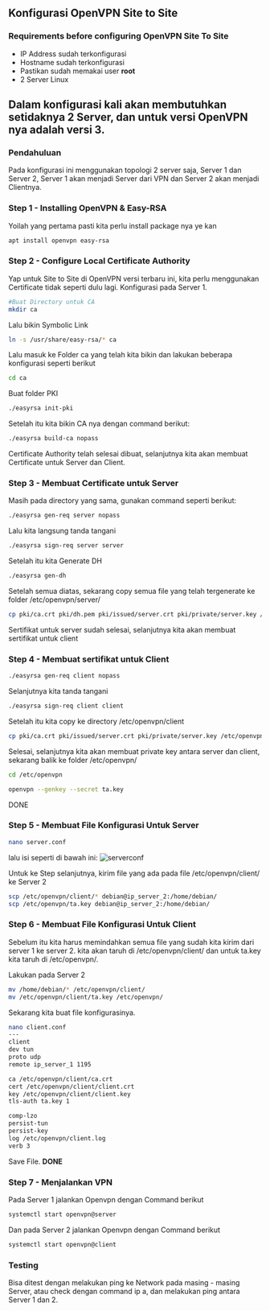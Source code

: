 ## Konfigurasi OpenVPN Site to Site
### Requirements before configuring OpenVPN Site To Site
- IP Address sudah terkonfigurasi
- Hostname sudah terkonfigurasi
- Pastikan sudah memakai user **root**
- 2 Server Linux

Dalam konfigurasi kali akan membutuhkan setidaknya 2 Server, dan untuk versi OpenVPN nya adalah versi 3.
---
### Pendahuluan
Pada konfigurasi ini menggunakan topologi 2 server saja, Server 1 dan Server 2, Server 1 akan menjadi Server dari VPN dan Server 2 akan menjadi Clientnya.
### Step 1 - Installing OpenVPN & Easy-RSA
Yoilah yang pertama pasti kita perlu install package nya ye kan
```bash
apt install openvpn easy-rsa
```
### Step 2 - Configure Local Certificate Authority
Yap untuk Site to Site di OpenVPN versi terbaru ini, kita perlu menggunakan Certificate tidak seperti dulu lagi. Konfigurasi pada Server 1.
```bash
#Buat Directory untuk CA
mkdir ca
```
Lalu bikin Symbolic Link
```bash
ln -s /usr/share/easy-rsa/* ca
```
Lalu masuk ke Folder ca yang telah kita bikin dan lakukan beberapa konfigurasi seperti berikut
```bash
cd ca
```
Buat folder PKI
```bash
./easyrsa init-pki
```
Setelah itu kita bikin CA nya dengan command berikut:
```bash
./easyrsa build-ca nopass
```
Certificate Authority telah selesai dibuat, selanjutnya kita akan membuat Certificate untuk Server dan Client.
### Step 3 - Membuat Certificate untuk Server
Masih pada directory yang sama, gunakan command seperti berikut:
```bash
./easyrsa gen-req server nopass
```
Lalu kita langsung tanda tangani
```bash
./easyrsa sign-req server server
```
Setelah itu kita Generate DH
```bash
./easyrsa gen-dh
```
Setelah semua diatas, sekarang copy semua file yang telah tergenerate ke folder /etc/openvpn/server/
```bash
cp pki/ca.crt pki/dh.pem pki/issued/server.crt pki/private/server.key /etc/openvpn/server/
```
Sertifikat untuk server sudah selesai, selanjutnya kita akan membuat sertifikat untuk client
### Step 4 - Membuat sertifikat untuk Client
```bash
./easyrsa gen-req client nopass
```
Selanjutnya kita tanda tangani
```bash
./easyrsa sign-req client client
```
Setelah itu kita copy ke directory /etc/openvpn/client
```bash
cp pki/ca.crt pki/issued/server.crt pki/private/server.key /etc/openvpn/client/
```
Selesai, selanjutnya kita akan membuat private key antara server dan client, sekarang balik ke folder /etc/openvpn/
```bash
cd /etc/openvpn

openvpn --genkey --secret ta.key
```
DONE
### Step 5 - Membuat File Konfigurasi Untuk Server
```bash
nano server.conf
```
lalu isi seperti di bawah ini:
![serverconf](https://github.com/user-attachments/assets/da2d2800-01d9-4c41-91ac-4531b9093efb)

Untuk ke Step selanjutnya, kirim file yang ada pada file /etc/openvpn/client/ ke Server 2
```bash
scp /etc/openvpn/client/* debian@ip_server_2:/home/debian/
scp /etc/openvpn/ta.key debian@ip_server_2:/home/debian/
```
### Step 6 - Membuat File Konfigurasi Untuk Client
Sebelum itu kita harus memindahkan semua file yang sudah kita kirim dari server 1 ke server 2. kita akan taruh di /etc/openvpn/client/
dan untuk ta.key kita taruh di /etc/openvpn/.

Lakukan pada Server 2
```bash
mv /home/debian/* /etc/openvpn/client/
mv /etc/openvpn/client/ta.key /etc/openvpn/
```
Sekarang kita buat file konfigurasinya.
```bash
nano client.conf
---
client
dev tun
proto udp
remote ip_server_1 1195

ca /etc/openvpn/client/ca.crt
cert /etc/openvpn/client/client.crt
key /etc/openvpn/client/client.key
tls-auth ta.key 1

comp-lzo
persist-tun
persist-key
log /etc/openvpn/client.log
verb 3
```
Save File.
**DONE**
### Step 7 - Menjalankan VPN
Pada Server 1 jalankan Openvpn dengan Command berikut
```bash
systemctl start openvpn@server
```
Dan pada Server 2 jalankan Openvpn dengan Command berikut
```bash
systemctl start openvpn@client
```
### Testing
Bisa ditest dengan melakukan ping ke Network pada masing - masing Server, atau check dengan command ip a, dan melakukan ping antara Server 1 dan 2.
